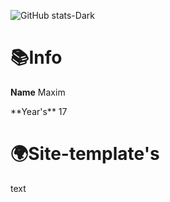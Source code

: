 ![GitHub stats-Dark](https://github-readme-stats.vercel.app/api?username=kreadzs&show_icons=true&theme=dark#gh-dark-mode-only)
<h1>📚Info</h1>

**Name**
Maxim
<p></p>
**Year's**
17


<H1>🌍Site-template's</h1>
<p>text</p>
